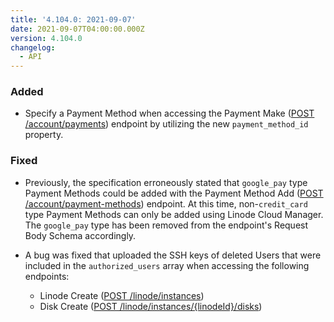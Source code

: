 ```yaml
---
title: '4.104.0: 2021-09-07'
date: 2021-09-07T04:00:00.000Z
version: 4.104.0
changelog:
  - API
---
```


### Added

- Specify a Payment Method when accessing the Payment Make ([POST /account/payments](https://www.linode.com/docs/api/account/#payment-make)) endpoint by utilizing the new `payment_method_id` property.

### Fixed

- Previously, the specification erroneously stated that `google_pay` type Payment Methods could be added with the Payment Method Add ([POST /account/payment-methods](https://www.linode.com/docs/api/account/#payment-method-add)) endpoint. At this time, non-`credit_card` type Payment Methods can only be added using Linode Cloud Manager. The `google_pay` type has been removed from the endpoint's Request Body Schema accordingly.

- A bug was fixed that uploaded the SSH keys of deleted Users that were included in the `authorized_users` array when accessing the following endpoints:
  - Linode Create ([POST /linode/instances](https://www.linode.com/docs/api/linode-instances/#linode-create))
  - Disk Create ([POST /linode/instances/{linodeId}/disks](https://www.linode.com/docs/api/linode-instances/#disk-create))
